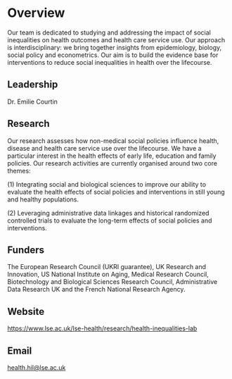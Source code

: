# Overview
Our team is dedicated to studying and addressing the impact of social inequalities on health outcomes and health care service use. Our approach is interdisciplinary: we bring together insights from epidemiology, biology, social policy and econometrics. Our aim is to build the evidence base for interventions to reduce social inequalities in health over the lifecourse.

## Leadership
Dr. Emilie Courtin 

## Research

Our research assesses how non-medical social policies influence health, disease and health care service use over the lifecourse. We have a particular interest in the health effects of early life, education and family policies. Our research activities are currently organised around two core themes:

(1)   Integrating social and biological sciences to improve our ability to evaluate the health effects of social policies and interventions in still young and healthy populations.

(2)   Leveraging administrative data linkages and historical randomized controlled trials to evaluate the long-term effects of social policies and interventions.

## Funders

The European Research Council (UKRI guarantee), UK Research and Innovation, US National Institute on Aging, Medical Research Council, Biotechnology and Biological Sciences Research Council, Administrative Data Research UK and  the French National Research Agency.

## Website
https://www.lse.ac.uk/lse-health/research/health-inequalities-lab
## Email
health.hil@lse.ac.uk
